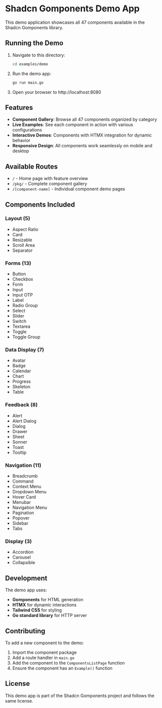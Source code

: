 # Shadcn Gomponents Demo App

This demo application showcases all 47 components available in the Shadcn Gomponents library.

## Running the Demo

1. Navigate to this directory:
   ```bash
   cd examples/demo
   ```

2. Run the demo app:
   ```bash
   go run main.go
   ```

3. Open your browser to http://localhost:8080

## Features

- **Component Gallery**: Browse all 47 components organized by category
- **Live Examples**: See each component in action with various configurations
- **Interactive Demos**: Components with HTMX integration for dynamic behavior
- **Responsive Design**: All components work seamlessly on mobile and desktop

## Available Routes

- `/` - Home page with feature overview
- `/pkg/` - Complete component gallery
- `/[component-name]` - Individual component demo pages

## Components Included

### Layout (5)
- Aspect Ratio
- Card
- Resizable
- Scroll Area  
- Separator

### Forms (13)
- Button
- Checkbox
- Form
- Input
- Input OTP
- Label
- Radio Group
- Select
- Slider
- Switch
- Textarea
- Toggle
- Toggle Group

### Data Display (7)
- Avatar
- Badge
- Calendar
- Chart
- Progress
- Skeleton
- Table

### Feedback (8)
- Alert
- Alert Dialog
- Dialog
- Drawer
- Sheet
- Sonner
- Toast
- Tooltip

### Navigation (11)
- Breadcrumb
- Command
- Context Menu
- Dropdown Menu
- Hover Card
- Menubar
- Navigation Menu
- Pagination
- Popover
- Sidebar
- Tabs

### Display (3)
- Accordion
- Carousel
- Collapsible

## Development

The demo app uses:
- **Gomponents** for HTML generation
- **HTMX** for dynamic interactions
- **Tailwind CSS** for styling
- **Go standard library** for HTTP server

## Contributing

To add a new component to the demo:

1. Import the component package
2. Add a route handler in `main.go`
3. Add the component to the `ComponentsListPage` function
4. Ensure the component has an `Example()` function

## License

This demo app is part of the Shadcn Gomponents project and follows the same license.